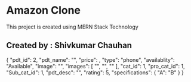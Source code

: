 # Amazon Clone
This project is created using MERN Stack Technology

## Created by : Shivkumar Chauhan




{
  "pdt_id": 2,
  "pdt_name": "",
  "price": ,
  "type": "phone",
  "availablity": "Available",
  "image": "",
  "images": [
    "",
    "",
    ""
  ],
  "cat_id": 1,
  "pro_cat_id": 1,
  "Sub_cat_id": 1,
  "pdt_desc": "",
  "rating": 5,
  "specifications": {
    "A": "B"
  }
}
